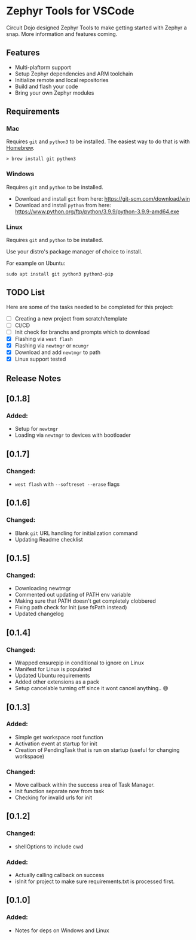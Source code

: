 # Zephyr Tools for VSCode

Circuit Dojo designed Zephyr Tools to make getting started with Zephyr a snap. More information and features coming.

## Features

- Multi-plaftorm support
- Setup Zephyr dependencies and ARM toolchain
- Initialize remote and local repositories
- Build and flash your code
- Bring your own Zephyr modules

## Requirements

### Mac

Requires `git` and `python3` to be installed. The easiest way to do that is with [Homebrew](https://brew.sh).

```
> brew install git python3
```

### Windows

Requires `git` and `python` to be installed.

- Download and install `git` from here: https://git-scm.com/download/win
- Download and install `python` from here: https://www.python.org/ftp/python/3.9.9/python-3.9.9-amd64.exe

### Linux

Requires `git` and `python` to be installed.

Use your distro's package manager of choice to install. 

For example on Ubuntu:

```
sudo apt install git python3 python3-pip
```

## TODO List

Here are some of the tasks needed to be completed for this project:

- [ ] Creating a new project from scratch/template
- [ ] CI/CD
- [ ] Init check for branchs and prompts which to download
- [x] Flashing via `west flash`
- [x] Flashing via `newtmgr` or `mcumgr`
- [x] Download and add `newtmgr` to path 
- [x] Linux support tested

## Release Notes

## [0.1.8]

### Added:

* Setup for `newtmgr` 
* Loading via `newtmgr` to devices with bootloader

## [0.1.7]

### Changed:

* `west flash` with `--softreset --erase` flags

## [0.1.6]

### Changed:

* Blank `git` URL handling for initialization command 
* Updating Readme checklist

## [0.1.5]

### Changed:

* Downloading newtmgr
* Commented out updating of PATH env variable
* Making sure that PATH doesn't get completely clobbered
* Fixing path check for Init (use fsPath instead)
* Updated changelog


## [0.1.4]

### Changed:

* Wrapped ensurepip in conditional to ignore on Linux
* Manifest for Linux is populated
* Updated Ubuntu requirements
* Added other extensions as a pack
* Setup cancelable turning off since it wont cancel anything.. 😅

## [0.1.3]

### Added:

* Simple get workspace root function
* Activation event at startup for init
* Creation of PendingTask that is run on startup (useful for changing workspace)

### Changed:

* Move callback within the success area of Task Manager.
* Init function separate now from task
* Checking for invalid urls for init

## [0.1.2]

### Changed:

* shellOptions to include cwd

### Added:

* Actually calling callback on success
* isInit for project to make sure requirements.txt is processed first.

## [0.1.0]

### Added:
* Notes for deps on Windows and Linux
